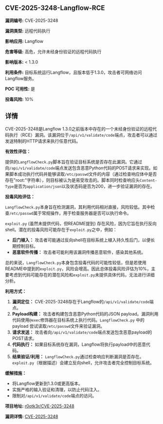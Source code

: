 ## CVE-2025-3248-Langflow-RCE

**漏洞编号:** CVE-2025-3248

**漏洞类型:** 远程代码执行

**影响应用:** Langflow

**危害等级:** 高危，允许未经身份验证的远程代码执行

**影响版本:** < 1.3.0

**利用条件:** 目标系统运行Langflow，且版本低于1.3.0，攻击者可网络访问Langflow服务。

**POC 可用性:** 是

**投毒风险:** 10%

## 详情

CVE-2025-3248是Langflow 1.3.0之前版本中存在的一个未经身份验证的远程代码执行（RCE）漏洞。该漏洞位于`/api/v1/validate/code`端点，攻击者可以通过发送特制的HTTP请求来执行任意代码。

**有效性评估：**

提供的`LangflowCheck.py`脚本旨在验证目标系统是否存在此漏洞。它通过向`/api/v1/validate/code`端点发送包含恶意Python代码的POST请求来实现。如果脚本成功执行代码并能够读取`/etc/passwd`文件的内容（通过检查响应体中是否存在"root:"字符串），则目标被认为是易受攻击的。脚本同时检查响应头`Content-Type`是否为`application/json`以及状态码是否为200，进一步验证漏洞的存在。

**投毒风险评估：**

`LangflowCheck.py`本身旨在检测漏洞，其利用代码相对直接，风险较低。其中检查`/etc/passwd`属于常规操作，用于检查服务器是否可以执行命令。

`exploit.py` (虽然未提供代码，但README提到) 存在风险，因为它旨在执行反向shell。潜在的投毒风险可能存在于`exploit.py`之中，例如：

*   **后门植入：** 攻击者可能通过反向shell在目标系统上植入持久性后门，以便长期控制目标。
*   **恶意软件传播：** 攻击者可能利用该漏洞传播恶意软件，感染其他系统。

总的来说，`LangflowCheck.py`本身包含投毒代码的可能性较低，但是若使用README中提到的`exploit.py`，风险会增高。因此总体投毒风险评估为10%，主要考虑到代码可能存在的潜在风险和`exploit.py`未提供具体代码，无法进行详细分析。

**利用方式：**

1.  **漏洞定位：**  CVE-2025-3248存在于Langflow的`/api/v1/validate/code`端点。
2.  **Payload构建：**  攻击者构建包含恶意Python代码的JSON payload。漏洞利用代码使用`@exec`修饰器在目标系统上执行代码。`LangflowCheck.py` 中的payload 尝试读取`/etc/passwd`文件来验证漏洞。
3.  **请求发送：**  攻击者向`/api/v1/validate/code`端点发送包含恶意payload的POST请求。
4.  **代码执行：**  如果目标系统存在漏洞，Langflow将执行payload中的恶意代码。
5.  **结果验证/利用：**  `LangflowCheck.py`通过检查响应判断漏洞是否存在。`exploit.py`（根据描述）会建立反向shell，允许攻击者完全控制目标系统。

**缓解措施：**

*   将Langflow更新到1.3.0或更高版本。
*   实施严格的输入验证和清理，以防止代码注入。
*   限制对`/api/v1/validate/code`端点的访问。

**项目地址:** [r0otk3r/CVE-2025-3248](https://github.com/r0otk3r/CVE-2025-3248)

**漏洞详情:** [CVE-2025-3248](https://nvd.nist.gov/vuln/detail/CVE-2025-3248)